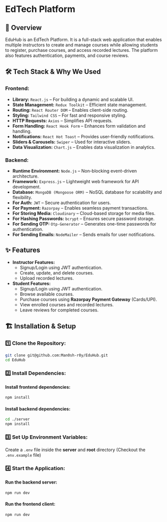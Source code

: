 # EdTech Platform

## 🚀 Overview

EduHub is an EdTech Platform. It is a full-stack web application that enables multiple instructors to create and manage courses while allowing students to register, purchase courses, and access recorded lectures. The platform also features authentication, payments, and course reviews.

## 🛠 Tech Stack & Why We Used

### Frontend:

* **Library:** `React.js` – For building a dynamic and scalable UI.
* **State Management:** `Redux Toolkit` – Efficient state management.
* **Routing:** `React Router DOM` – Enables client-side routing.
* **Styling:** `Tailwind CSS` – For fast and responsive styling.
* **HTTP Requests:** `Axios` – Simplifies API requests.
* **Form Handling:** `React Hook Form` – Enhances form validation and handling.
* **Notifications:** `React Hot Toast` – Provides user-friendly notifications.
* **Sliders & Carousels:** `Swiper` – Used for interactive sliders.
* **Data Visualization:** `Chart.js` – Enables data visualization in analytics.

### Backend:

* **Runtime Environment:** `Node.js` – Non-blocking event-driven architecture.
* **Framework:** `Express.js` – Lightweight web framework for API development.
* **Database:** `MongoDB (Mongoose ORM)` – NoSQL database for scalability and flexibility.
* **For Auth:** `JWT` – Secure authentication for users.
* **For Payment:** `Razorpay` – Enables seamless payment transactions.
* **For Storing Media:** `Cloudinary` – Cloud-based storage for media files.
* **For Hashing Passwords:** `bcrypt` – Ensures secure password storage.
* **For Sending OTP:** `Otp-Generator` – Generates one-time passwords for authentication.
* **For Sending Emails:** `NodeMailer` – Sends emails for user notifications.

## ✨ Features

* **Instructor Features:**
  * Signup/Login using JWT authentication.
  * Create, update, and delete courses.
  * Upload recorded lectures.
* **Student Features:**
  * Signup/Login using JWT authentication.
  * Browse available courses.
  * Purchase courses using **Razorpay Payment Gateway** (Cards/UPI).
  * View enrolled courses and recorded lectures.
  * Leave reviews for completed courses.

## 🏗 Installation & Setup

### 1️⃣ Clone the Repository:

```bash
git clone git@github.com:Man0sh-r0y/EduHub.git
cd EduHub
```

### 2️⃣ Install Dependencies:

#### Install frontend dependencies:

```bash
npm install
```

#### Install backend dependencies:

```bash
cd ./server
npm install
```

### 3️⃣ Set Up Environment Variables:

Create a `.env` file inside the **server** and **root** directory (Checkout the `.env.example` file)

### 4️⃣ Start the Application:

#### Run the backend server:

```bash
npm run dev
```

#### Run the frontend client:

```bash
npm run dev
```
